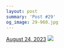 ```yaml
---
layout: post
summary: 'Post #29'
og_image: 29-960.jpg
---
```


<p>
  <time>
    <a href="/29">August 24, 2023</a>
  </time>
  <a href="/29">
    <img src="{{ site.assets_url }}/29-480.jpg" srcset="{{ site.assets_url }}/29-240.jpg 240w, {{ site.assets_url }}/29-480.jpg 480w, {{ site.assets_url }}/29-720.jpg 720w, {{ site.assets_url }}/29-960.jpg 960w" sizes="(min-width: 700px) 50vw, calc(100vw - 2rem)" />
  </a>
</p>
